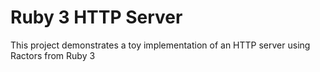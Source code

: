 # Ruby 3 HTTP Server

This project demonstrates a toy implementation of an HTTP server using Ractors from Ruby 3

